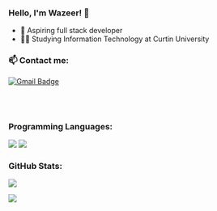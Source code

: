 ### Hello, I'm Wazeer! 👋

- 🔭 Aspiring full stack developer 
- :man_student: Studying Information Technology at Curtin University

### 📫 Contact me:

[![Gmail Badge](https://img.shields.io/badge/-wchadun@gmail.com-c14438?style=flat-square&logo=Gmail&logoColor=white&link=mailto:wchadun@gmail.com)](mailto:wchadun@gmail.com)


<br />
<br />

### Programming Languages:
![](https://img.shields.io/badge/Code-Python-informational?style=flat&logo=code&logoColor=white&color=2bbc8a)
![](https://img.shields.io/badge/Code-Java-informational?style=flat&logo=code&logoColor=white&color=2bbc8a)



### GitHub Stats:

<a href="https://github.com/anuraghazra/github-readme-stats">
  <!-- Change the `github-readme-stats.anuraghazra1.vercel.app` to `github-readme-stats.vercel.app`  -->
  <img align="center" src="https://github-readme-stats.anuraghazra1.vercel.app/api/top-langs/?username=c9Dubz&layout=compact&theme=material-palenight" />
</a>


![](https://komarev.com/ghpvc/?username=c9Dubz-1908&label=visitors&color=ff69b4)

